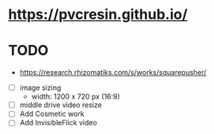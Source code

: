 # https://pvcresin.github.io/

# TODO

- https://research.rhizomatiks.com/s/works/squarepusher/

- [ ] image sizing
  - width: 1200 x 720 px (16:9)
- [ ] middle drive video resize
- [ ] Add Cosmetic work
- [ ] Add InvisibleFlick video
